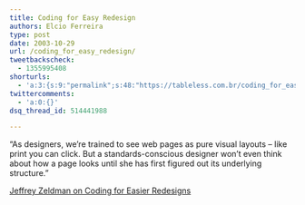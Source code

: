 ```yaml
---
title: Coding for Easy Redesign
authors: Elcio Ferreira
type: post
date: 2003-10-29
url: /coding_for_easy_redesign/
tweetbackscheck:
  - 1355995408
shorturls:
  - 'a:3:{s:9:"permalink";s:48:"https://tableless.com.br/coding_for_easy_redesign";s:7:"tinyurl";s:26:"https://tinyurl.com/4y9lzqu";s:4:"isgd";s:19:"https://is.gd/H6wIlJ";}'
twittercomments:
  - 'a:0:{}'
dsq_thread_id: 514441988

---
```

&#8220;As designers, we&#8217;re trained to see web pages as pure visual layouts &#8211; like print you can click. But a standards-conscious designer won&#8217;t even think about how a page looks until she has first figured out its underlying structure.&#8221;
              
[Jeffrey Zeldman on Coding for Easier Redesigns][1]

 [1]: https://www.macromedia.com/newsletters/edge/october2003/index.html?sectionIndex=1&trackingid=OMN_AAJT